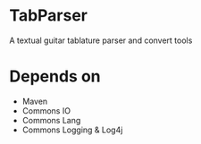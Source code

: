 # TabParser
A textual guitar tablature parser and convert tools

# Depends on
- Maven
- Commons IO
- Commons Lang
- Commons Logging & Log4j
